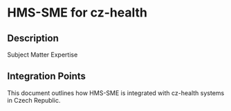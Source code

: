# HMS-SME for cz-health

## Description

Subject Matter Expertise

## Integration Points

This document outlines how HMS-SME is integrated with cz-health systems in Czech Republic.
